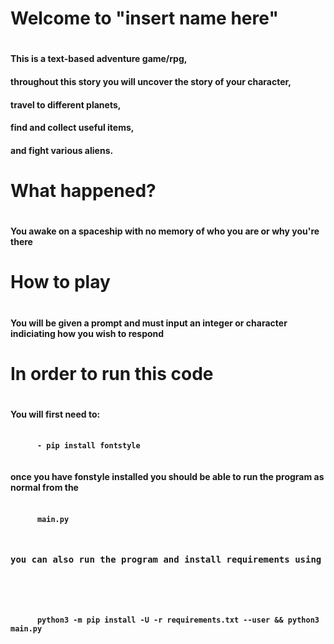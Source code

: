 <h1> Welcome to "insert name here" <h1>
 <h4>This is a text-based adventure game/rpg,<h4> 
   <h4>throughout this story you will uncover the story of your character,<h4> 
   <h4>travel to different planets,<h4> 
   <h4>find and collect useful items,<h4> 
   <h4>and fight various aliens.<h4>

<h1> What happened? <h1>
 <h4>You awake on a spaceship with no memory of who you are or why you're there<h4>
   
<h1> How to play <h1>
 <h4>You will be given a prompt and must input an integer or character indiciating how you wish to respond<h4>
  
<h1> In order to run this code<h1>
  <h4>You will first need to:<h4> 
   <pre class="line-numbers">
   <code class="language-css">
      - pip install fontstyle
   </code>
</pre>
  <h4>once you have fonstyle installed you should be able to run the program as normal from the<h4> 
     <pre class="line-numbers">
   <code class="language-css">
      main.py
   </code>
   <h4>you can also run the program and install requirements using this command<h4>
      <pre class="line-numbers">
   <code class="language-css">
      python3 -m pip install -U -r requirements.txt --user && python3 main.py
   </code>
</pre>  
 


